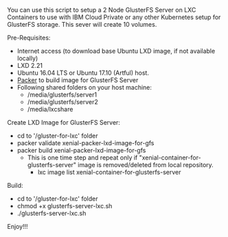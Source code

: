 You can use this script to setup a 2 Node GlusterFS Server on LXC Containers to use with IBM Cloud Private or any other Kubernetes setup for GlusterFS storage.
This sever will create 10 volumes.

Pre-Requisites: 
  * Internet access (to download base Ubuntu LXD image, if not available locally)
  * LXD 2.21
  * Ubuntu 16.04 LTS or Ubuntu 17.10 (Artful) host. 
  * [Packer](https://www.packer.io/downloads.html) to build image for GlusterFS Server
  * Following shared folders on your host machine:
    * /media/glusterfs/server1
    * /media/glusterfs/server2
    * /media/lxcshare

Create LXD Image for GlusterFS Server: 
  * cd to '<path to icp-ce-on-linux-containers>/gluster-for-lxc' folder
  * packer validate xenial-packer-lxd-image-for-gfs
  * packer build xenial-packer-lxd-image-for-gfs
    * This is one time step and repeat only if "xenial-container-for-glusterfs-server" image is removed/deleted from local repository.
      * lxc image list xenial-container-for-glusterfs-server   
  
Build: 
  * cd to '<path to icp-ce-on-linux-containers>/gluster-for-lxc' folder
  * chmod +x glusterfs-server-lxc.sh
  * ./glusterfs-server-lxc.sh

Enjoy!!!

  
